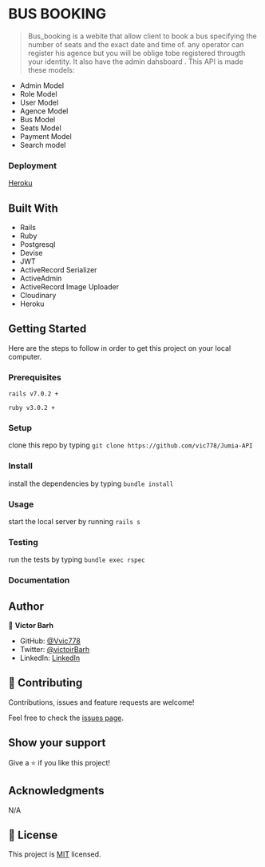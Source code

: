 # BUS BOOKING

> Bus_booking is a webite that allow client to book a bus specifying the number of seats and the exact date and time of. any operator can register his agence but you will be oblige tobe registered througth your identity. It also have the admin dahsboard . This API is made these models:

  - Admin Model
  - Role Model
  - User Model
  - Agence Model
  - Bus Model
  - Seats Model
  - Payment Model
  - Search model

### Deployment
[Heroku]()
## Built With

- Rails
- Ruby 
- Postgresql
- Devise
- JWT
- ActiveRecord Serializer
- ActiveAdmin
- ActiveRecord Image Uploader
- Cloudinary
- Heroku

## Getting Started

Here are the steps to follow in order to get this project on your local computer.

### Prerequisites

`rails v7.0.2 +`

`ruby v3.0.2 +`

### Setup

clone this repo by typing `git clone https://github.com/vic778/Jumia-API`

### Install

install the dependencies by typing `bundle install`

### Usage

start the local server by running `rails s`

### Testing

run the tests by typing `bundle exec rspec`


### Documentation


## Author

👤 **Victor Barh**

- GitHub: [@Vvic778](https://github.com/vic778)
- Twitter: [@victoirBarh](https://twitter.com/)
- LinkedIn: [LinkedIn](https://linkedin.com/in/victoir-barh)

## 🤝 Contributing

Contributions, issues and feature requests are welcome!

Feel free to check the [issues page](issues/).

## Show your support

Give a ⭐️ if you like this project!

## Acknowledgments

 N/A

## 📝 License

This project is [MIT](lic.url) licensed.